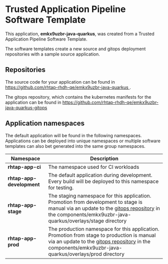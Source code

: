 # Trusted Application Pipeline Software Template

This application, **emkx9uzbr-java-quarkus**, was created from a Trusted Application Pipeline Software Template.

The software templates create a new source and gitops deployment repositories with a sample source application. 

## Repositories

The source code for your application can be found in [https://github.com/rhtap-rhdh-qe/emkx9uzbr-java-quarkus ](https://github.com/rhtap-rhdh-qe/emkx9uzbr-java-quarkus ).
 
The gitops repository, which contains the kubernetes manifests for the application can be found in 
[https://github.com/rhtap-rhdh-qe/emkx9uzbr-java-quarkus-gitops ](https://github.com/rhtap-rhdh-qe/emkx9uzbr-java-quarkus-gitops ) 

## Application namespaces 

The default application will be found in the following namespaces. Applications can be deployed into unique namespaces or multiple software templates can also bet generated into the same group namespaces.  

|  Namespace   |  Description   |  
| -------- | -------- |
| **rhtap-app-ci** | The namespace used for CI workloads |
| **rhtap-app-development** | The default application during development. Every build will be deployed to this namespace for testing. |
| **rhtap-app-stage** | The staging namespace for this application. Promotion from development to stage is manual via an update to the [gitops repository](https://github.com/rhtap-rhdh-qe/emkx9uzbr-java-quarkus-gitops ) in the components/emkx9uzbr-java-quarkus/overlays/stage directory |
| **rhtap-app-prod** | The production namespace for this application. Promotion from stage to production is manual via an update to the [gitops repository](https://github.com/rhtap-rhdh-qe/emkx9uzbr-java-quarkus-gitops ) in the components/emkx9uzbr-java-quarkus/overlays/prod directory |